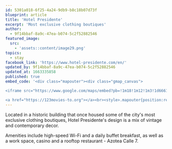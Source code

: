 ```yaml
---
id: 5301a018-6f25-4a24-9db9-b8c18b07d73f
blueprint: article
title: 'Hotel Presidente'
excerpt: 'Most exclusive clothing boutiques'
author:
  - 9f14bbaf-8a9c-47ea-b074-5c2f52882546
featured_image:
  src:
    - 'assets::content/image29.png'
topics:
  - stay
facebook_link: 'https://www.hotel-presidente.com/en/'
updated_by: 9f14bbaf-8a9c-47ea-b074-5c2f52882546
updated_at: 1663335858
published: true
embed_code: '<div class="mapouter"><div class="gmap_canvas">

<iframe src="https://www.google.com/maps/embed?pb=!1m18!1m12!1m3!1d66618.34186372455!2d-84.10714587676634!3d9.93736375492955!2m3!1f0!2f0!3f0!3m2!1i1024!2i768!4f13.1!3m3!1m2!1s0x8fa0e3614d7734fd%3A0x8a368cc9ce14fa02!2sHotel%20Presidente!5e0!3m2!1ses!2sus!4v1663955196075!5m2!1ses!2sus" width="400" height="300" style="border:0;" allowfullscreen="" loading="lazy" referrerpolicy="no-referrer-when-downgrade"></iframe>

<a href="https://123movies-to.org"></a><br><style>.mapouter{position:relative;text-align:right;height:500px;width:1200px;}</style><style>.gmap_canvas {overflow:hidden;background:none!important;height:500px;width:1200px;}</style></div></div>'
---
```

Located in a historic building that once housed some of the city's most exclusive clothing boutiques, Hotel Presidente's design is a mix of vintage and contemporary decor.

Amenities include high-speed Wi-Fi and a daily buffet breakfast, as well as a work space, casino and a rooftop restaurant - Azotea Calle 7.